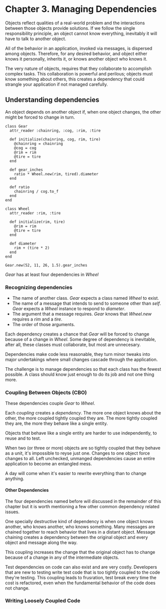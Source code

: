 # Chapter 3. Managing Dependencies

Objects reflect qualities of a real-world problem and the interactions between those objects provide solutions. If we follow the single responsibility principle, an object cannot know everything, inevitably it will have to talk to another object.

All of the behavior in an application, invoked via messages, is dispersed among objects. Therefore, for any desired behavior, and object either knows it personally, inherits it, or knows another object who knows it.

The very nature of objects, requires that they collaborate to accomplish complex tasks. This collaboration is powerful and perilous; objects must know something about others, this creates a dependency that could strangle your application if not managed carefully.

## Understanding dependencies

An object depends on another object if, when one object changes, the other might be forced to change in turn.

````(ruby)
class Gear
  attr_reader :chainring, :cog, :rim, :tire

  def initialize(chainring, cog, rim, tire)
    @chainring = chainring
    @cog = cog
    @rim = rim
    @tire = tire
  end

  def gear_inches
    ratio * Wheel.new(rim, tired).diameter
  end

  def ratio
    chainring / cog.to_f
  end
end

class Wheel
  attr_reader :rim, :tire

  def initialize(rim, tire)
    @rim = rim
    @tire = tire
  end

  def diameter
    rim + (tire * 2)
  end
end

Gear.new(52, 11, 26, 1.5).gear_inches
````

*Gear* has at least four dependencies in *Wheel*

### Recognizing dependencies

+ The name of another class. *Gear* expects a class named *Wheel* to exist.
+ The name of a message that intends to send to someone other than *self*. *Gear* expects a *Wheel* instance to respond to *diameter*.
+ The argument that a message requires. *Gear* knows that *Wheel.new* requires a *rim* and a *tire*.
+ The order of those arguments.

Each dependency creates a chance that *Gear* will be forced to change because of a change in *Wheel*. Some degree of dependency is inevitable, after all, these classes must collaborate, but most are unnecesary.

Dependencies make code less reasonable, they turn minor tweaks into major undertakings where small changes cascade through the application.

The challenge is to manage dependencies so that each class has the fewest possible. A class should know just enough to do its job and not one thing more.

### Coupling Between Objects (CBO)

These dependencies couple *Gear* to *Wheel*.

Each *coupling* creates a *dependency*. The more one object knows about the other, the more coupled tightly coupled they are. The more tightly coupled they are, the more they behave like a single entity.

Objects that behave like a single entity are harder to use independently, to reuse and to test.

When two (or three or more) objects are so tightly coupled that they behave as a unit, it's impossible to reyse just one. Changes to one object force changes to all. Left unchecked, unmanged dependencies cause an entire application to become an entangled mess.

A day will come when it's easier to rewrite everything than to change anything.

#### Other Dependencies

The four dependencies named before will discussed in the remainder of this chapter but it is worth mentioning a few other common dependency related issues.

One specially destructive kind of dependency is when one object knows another, who knows another, who knows something. Many messages are chained together to reach behavior that lives in a distant object. Message chaining creates a dependency between the original object and every object and message along the way.

This coupling increases the change that the original object has to change because of a change in any of the intermediate objects.

Test dependencies on code can also exist and are very costly. Developers that are new to testing write test code that is too tightly coupled to the code they're testing. This coupling leads to frusration, test break every time the cost is refactored, even when the fundamental behavior of the code does not change.

### Writing Loosely Coupled Code
